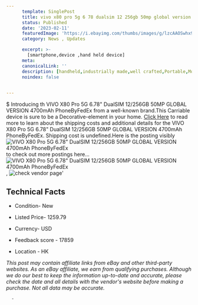 ```yaml
---
      template: SinglePost
      title: vivo x80 pro 5g 6 78 dualsim 12 256gb 50mp global version 4700mah phonebyfedex
      status: Published
      date: '2023-02-11'
      featuredImage: 'https://i.ebayimg.com/thumbs/images/g/lzcAAOSwhx9icPGt/s-l225.jpg'
      category: News , Updates

      excerpt: >-
        [smartphone,device ,hand held device]
      meta:
      canonicalLink: ''
      description: [handheld,industrially made,well crafted,Portable,Mobile,Compact,Convenient,Lightweight,Maneuverable,Man-portable,Miniature,Carriable,Hand-held,Light,Holdable,Transportable,Mobile device,Pocket-sized,On-the-go,Wireless,Cordless,Compact size,Convenient size, smartphone,device ,hand held device]
      noindex: false
      

---
```

$
      Introducing th VIVO X80 Pro 5G 6.78" DualSIM 12/256GB 50MP GLOBAL VERSION 4700mAh PhoneByFedEx from a well-known brand.This Carriable device  is sure to be a Decorative-element in your home. [Click Here](https://www.ebay.com/itm/325196775768?hash=item4bb73d0158%3Ag%3AlzcAAOSwhx9icPGt&mkevt=1&mkcid=1&mkrid=711-53200-19255-0&campid=%253CePNCampaignId%253E&customid=%253CreferenceId%253E&toolid=10049) to read more to learn about the shipping costs and additional details for the VIVO X80 Pro 5G 6.78" DualSIM 12/256GB 50MP GLOBAL VERSION 4700mAh PhoneByFedEx. Shipping cost is undefined.Here is the posting visibly ![VIVO X80 Pro 5G 6.78" DualSIM 12/256GB 50MP GLOBAL VERSION 4700mAh PhoneByFedEx](https://i.ebayimg.com/thumbs/images/g/lzcAAOSwhx9icPGt/s-l225.jpg) to check out more postings here... ![VIVO X80 Pro 5G 6.78" DualSIM 12/256GB 50MP GLOBAL VERSION 4700mAh PhoneByFedEx](https://i.ebayimg.com/images/g/lzcAAOSwhx9icPGt/s-l960.jpg), ![check vendor page]()'

      

 ## Technical Facts 



     
      

 - Condition- New 


      

 - Listed Price- 1259.79 


      

 - Currency- USD 


      

 - Feedback score - 17859 


      

 - Location - HK 


      
      

 *_This post may contain affiliate links from eBay and other third-party websites. As an eBay affiliate, we earn from qualifying purchases. Although we do our best to keep the information up-to-date and accurate, please check the date and all details with the vendor's website before making a purchase. Not all data may be accurate._*




      -
